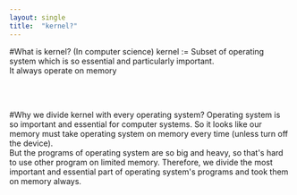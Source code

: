 ```yaml
---
layout: single
title:  "kernel?"
---
```

#What is kernel? (In computer science)
kernel := Subset of operating system which is so essential and particularly important.
<br/>
It always operate on memory  

<br/> <br/>

#Why we divide kernel with every operating system?
Operating system is so important and essential for computer systems. 
So it looks like our memory must take operating system on memory every time (unless turn off the device).
<br/>
But the programs of operating system are so big and heavy, so that's hard to use other program on limited memory.
Therefore, we divide the most important and essential part of operating system's programs and took them on memory always.

